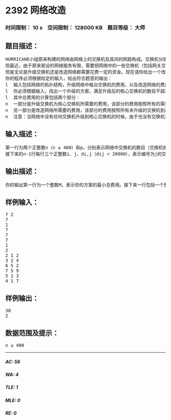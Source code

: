 # 2392 网络改造   
### 时间限制： 10 s&nbsp;&nbsp;&nbsp;&nbsp;空间限制： 128000 KB&nbsp;&nbsp;&nbsp;&nbsp;题目等级： 大师  
## 题目描述：  

<pre>
HURRICANE小组原来构建的网络由网络上的交换机及其间的网路构成。交换机分级连接，最高级的为顶级的网关交换机，其他交换机分级相连到该网关交换机上。但值得注意的是，任一台非网关交换机与一台高一级的交换机直接相连。而任一台交换机均可以与几台低一级的交换机直接相连。
但最近，由于原来架设的网络服务有限，需要把网络中的一些交换机（包括网关交换机）升级为核心交换机。由于改造的时间所限，只来得及把不超过p台（含p台）交换机升级为核心交换机，而所有剩下的交换机则需要通过改造网路的方法和这几台核心交换机直接连接。
但是无论是升级交换机还是改造网络都需要花费一定的资金。现在请你给出一个改造网络的方案。使得按照该方案升级后每一个交换机要么是核心交换机，要么直接和核心交换机相连。并且要求提供的方案使改造所用的总费用最小。
你的程序必须根据给定的输入，给出符合题意的输出：
l  输入包括网络的拓扑结构，升级网络中每台交换机的费用，以及改造网络的费用，还有可以升级的交换机的最大数目p；
l  你必须根据输入，找出一个升级的方案，满足升级后的核心交换机的数目不超过给定的可升级交换机最大值p，且使得总费用最少；
l  其中总费用的计算包括两个部分：
n  一部分是升级交换机为核心交换机所需要的费用，该部分的费用按照所有的需要升级的交换机所需的费用之和来计算；
n  另一部分是改造网络所需要的费用，该部分的费用按照所有未升级的交换机到最近的核心交换机的网络路径距离之和来计算；
n  注意：当网络中没有任何交换机升级到核心交换机的时候，由于也没有交换机可以连接到核心交换机，所以我们定义此时的总费用为无穷大。
</pre>
  
  
## 输入描述：  

<pre>
第一行为两个正整数n（n ≤ 400）和p，分别表示网络中交换机的数目（交换机按照1到n标号）和可升级交换机的最大值。接下来的n行每行一个正整数ci，表示把标号为i的交换机升级为核心交换机所需要的费用。
接下来的n-1行每行三个正整数i、j、di,j（dij < 20000），表示编号为j的交换机为编号为i的交换机的上层交换机，而di,j表示两台交换机之间的网路距离。
</pre>
  
  
## 输出描述：  

<pre>
你的输出第一行为一个整数M，表示你的方案的最小总费用。接下来一行包括一个整数p0，表示你的方案所需要升级为核心交换机的交换机数目。
</pre>
  
  
## 样例输入：  

<pre>
7 2  
7  
1  
7  
7  
7  
1  
2  
2 1 2  
3 2 4  
6 5 2  
7 5 9  
5 1 3  
4 1 7
</pre>
  
  
## 样例输出：  

<pre>
30
2
</pre>
  
  
## 数据范围及提示：  

<pre>
n ≤ 400
</pre>
  
  
***  

##### AC: 58  
##### WA: 4  
##### TLE: 1  
##### MLE: 0  
##### RE: 0  
